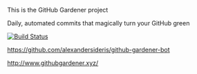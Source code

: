 This is the GitHub Gardener project

Daily, automated commits that magically turn your GitHub green

[![Build Status](https://travis-ci.org/tigefa4u/github-gardener.svg?branch=master)](https://travis-ci.org/tigefa4u/github-gardener)

https://github.com/alexandersideris/github-gardener-bot

http://www.githubgardener.xyz/
